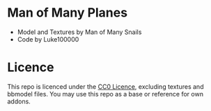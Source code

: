 # Man of Many Planes

* Model and Textures by Man of Many Snails
* Code by Luke100000

# Licence

This repo is licenced under the [CC0 Licence](https://creativecommons.org/public-domain/cc0/), excluding textures and bbmodel files.
You may use this repo as a base or reference for own addons.
